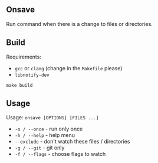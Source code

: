 ## Onsave

Run command when there is a change to files or directories.

## Build

Requirements:
* `gcc` or `clang` (change in the `Makefile` please)
* `libnotify-dev`

```
make build
```

## Usage

Usage: `onsave [OPTIONS] [FILES ...]`

* `-o / --once` - run only once
* `-h / --help` - help menu
* `--exclude` - don't watch these files / directories
* `-g / --git` - git only
* `-f / --flags` - choose flags to watch 
